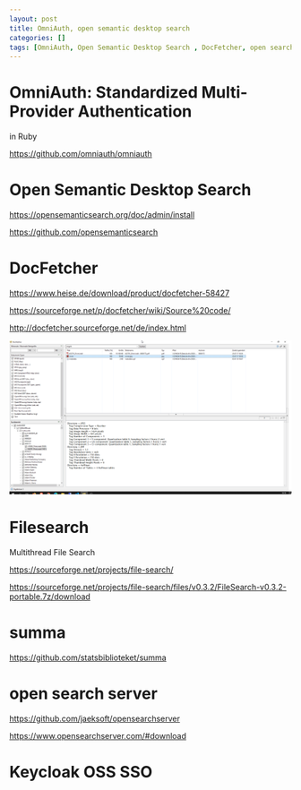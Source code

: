 ```yaml
---
layout: post
title: OmniAuth, open semantic desktop search
categories: []
tags: [OmniAuth, Open Semantic Desktop Search , DocFetcher, open search server , Keycloak OSS SSO ]
--- 
```


# OmniAuth: Standardized Multi-Provider Authentication

in Ruby

https://github.com/omniauth/omniauth

# Open Semantic Desktop Search

https://opensemanticsearch.org/doc/admin/install

https://github.com/opensemanticsearch

# DocFetcher

https://www.heise.de/download/product/docfetcher-58427

https://sourceforge.net/p/docfetcher/wiki/Source%20code/

http://docfetcher.sourceforge.net/de/index.html

![](../pic/2021-02-03-14-18-22.png)

# Filesearch

Multithread File Search

https://sourceforge.net/projects/file-search/

https://sourceforge.net/projects/file-search/files/v0.3.2/FileSearch-v0.3.2-portable.7z/download

# summa

https://github.com/statsbiblioteket/summa

# open search server

https://github.com/jaeksoft/opensearchserver

https://www.opensearchserver.com/#download

# Keycloak OSS SSO
